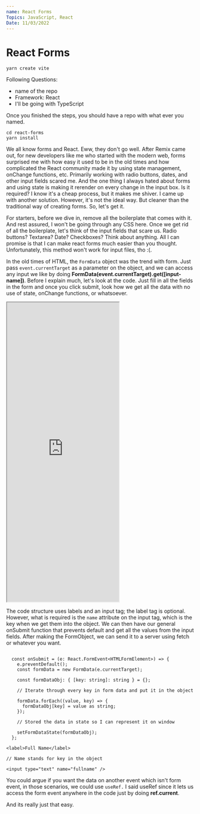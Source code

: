 ```yaml
---
name: React Forms
Topics: JavaScript, React
Date: 11/03/2022
---
```


# React Forms

```txt:terminal showLineNumbers
yarn create vite
```

Following Questions:

- name of the repo
- Framework: React
- I'll be going with TypeScript

Once you finished the steps, you should have a repo with what ever you named.

```txt:terminal showLineNumbers
cd react-forms
yarn install
```

We all know forms and React. Eww, they don't go well. After Remix came out, for new developers like me who started with the modern web, forms surprised me with how easy it used to be in the old times and how complicated the React community made it by using state management, onChange functions, etc. Primarily working with radio buttons, dates, and other input fields scared me. And the one thing I always hated about forms and using state is making it rerender on every change in the input box. Is it required? I know it's a cheap process, but it makes me shiver. I came up with another solution. However, it's not the ideal way. But cleaner than the traditional way of creating forms. So, let's get it.

For starters, before we dive in, remove all the boilerplate that comes with it.
And rest assured, I won't be going through any CSS here. Once we get rid of all the boilerplate, let's think of the input fields that scare us. Radio buttons? Textarea? Date? Checkboxes? Think about anything. All I can promise is that I can make react forms much easier than you thought. Unfortunately, this method won't work for input files, tho :(.

In the old times of HTML, the `FormData` object was the trend with form. Just pass `event.currentTarget` as a parameter on the object, and we can access any input we like by doing **FormData(event.currentTarget).get([input-name])**. Before I explain much, let's look at the code. Just fill in all the fields in the form and once you click submit, look how we get all the data with no use of state, onChange functions, or whatsoever.

<iframe src="https://codesandbox.io/embed/github/satvik-1203/React-Form?module=/src/App.tsx&fontsize=12&view=split" title="code" height="800"></iframe>

The code structure uses labels and an input tag; the label tag is optional. However, what is required is the `name` attribute on the input tag, which is the key when we get them into the object. We can then have our general onSubmit function that prevents default and get all the values from the input fields. After making the FormObject, we can send it to a server using fetch or whatever you want.

```js:App.tsx showLineNumbers

  const onSubmit = (e: React.FormEvent<HTMLFormElement>) => {
    e.preventDefault();
    const formData = new FormData(e.currentTarget);

    const formDataObj: { [key: string]: string } = {};

    // Iterate through every key in form data and put it in the object

    formData.forEach((value, key) => {
      formDataObj[key] = value as string;
    });

    // Stored the data in state so I can represent it on window

    setFormDataState(formDataObj);
  };

<label>Full Name</label>

// Name stands for key in the object

<input type="text" name="fullname" />

```

You could argue if you want the data on another event which isn't form event, in those scenarios, we could use `useRef.` I said useRef since it lets us access the form event anywhere in the code just by doing **ref.current**.

And its really just that easy.
